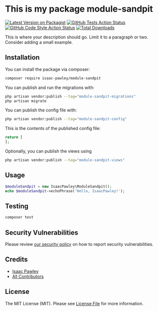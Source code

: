 
# This is my package module-sandpit

[![Latest Version on Packagist](https://img.shields.io/packagist/v/isaac-pawley/module-sandpit.svg?style=flat-square)](https://packagist.org/packages/isaac-pawley/module-sandpit)
[![GitHub Tests Action Status](https://img.shields.io/github/workflow/status/isaac-pawley/module-sandpit/run-tests?label=tests)](https://github.com/isaac-pawley/module-sandpit/actions?query=workflow%3Arun-tests+branch%3Amain)
[![GitHub Code Style Action Status](https://img.shields.io/github/workflow/status/isaac-pawley/module-sandpit/Fix%20PHP%20code%20style%20issues?label=code%20style)](https://github.com/isaac-pawley/module-sandpit/actions?query=workflow%3A"Fix+PHP+code+style+issues"+branch%3Amain)
[![Total Downloads](https://img.shields.io/packagist/dt/isaac-pawley/module-sandpit.svg?style=flat-square)](https://packagist.org/packages/isaac-pawley/module-sandpit)

This is where your description should go. Limit it to a paragraph or two. Consider adding a small example.

## Installation

You can install the package via composer:

```bash
composer require isaac-pawley/module-sandpit
```

You can publish and run the migrations with:

```bash
php artisan vendor:publish --tag="module-sandpit-migrations"
php artisan migrate
```

You can publish the config file with:

```bash
php artisan vendor:publish --tag="module-sandpit-config"
```

This is the contents of the published config file:

```php
return [
];
```

Optionally, you can publish the views using

```bash
php artisan vendor:publish --tag="module-sandpit-views"
```

## Usage

```php
$moduleSandpit = new IsaacPawley\ModuleSandpit();
echo $moduleSandpit->echoPhrase('Hello, IsaacPawley!');
```

## Testing

```bash
composer test
```

## Security Vulnerabilities

Please review [our security policy](../../security/policy) on how to report security vulnerabilities.

## Credits

- [Isaac Pawley](https://github.com/isaac-pawley)
- [All Contributors](../../contributors)

## License

The MIT License (MIT). Please see [License File](LICENSE.md) for more information.
